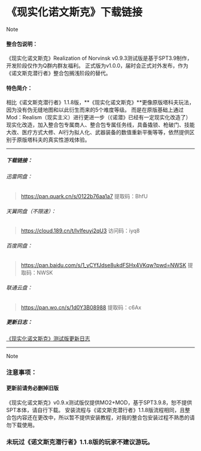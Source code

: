 
# 《现实化诺文斯克》下载链接

> [!NOTE]
> #### 整合包说明：
> 《现实化诺文斯克》Realization of Norvinsk v0.9.3测试版是基于SPT3.9制作，开发阶段仅作为Q群内群友福利。
> 正式版为v1.0.0，届时会正式对外发布，作为《诺文斯克潜行者》整合包搁浅阶段的替代。
> 
> #### **特色简介**：
> 相比《诺文斯克潜行者》1.1.8版，**《现实化诺文斯克》**更像原版塔科夫玩法，因为没有伪无缝地图和以此衍生而来的5个难度等级。
> 而是在原版基础上通过Mod：Realism（现实主义）进行更进一步（《诺潜》已经有一定现实化改造了）现实化改造，加入整合包专属商人、整合包专属任务线，具备撬锁、枪破门、技能大改、医疗方式大修、AI行为拟人化、武器装备的数值重新平衡等等，依然提供区别于原版塔科夫的真实性游戏体验。

---
##### 下载链接： 
###### 迅雷网盘：
> https://pan.quark.cn/s/0122b76aa1a7
> 提取码：BhfU

###### 天翼网盘（不限速）：
>https://cloud.189.cn/t/IvIfeuyi2qU3 
>访问码：iyq8

###### 百度网盘：
>https://pan.baidu.com/s/1_yCYfJdse8ukdFSHx4VKqw?pwd=NWSK 
>提取码：NWSK 

###### 联通云盘：
>https://pan.wo.cn/s/1d0Y3B08988
>提取码：c6Ax

##### 更新日志：
[《现实化诺文斯克》测试版更新日志](../①整合包更新计划/《现实化诺文斯克》测试版更新日志.md)


---
> [!NOTE]
> ### **注意事项**：
>#### **更新前请务必删掉旧版**
>《现实化诺文斯克》v0.9.x测试版仅提供MO2+MOD，基于SPT3.9.8，恕不提供SPT本体，请自行下载。
>安装流程与《诺文斯克潜行者》1.1.8版流程相同，且整合包内容还在更改中，所以暂不提供安装教程，对我的整合包安装过程不熟悉的请勿下载使用。
>### **未玩过《诺文斯克潜行者》1.1.8版的玩家不建议游玩。**

